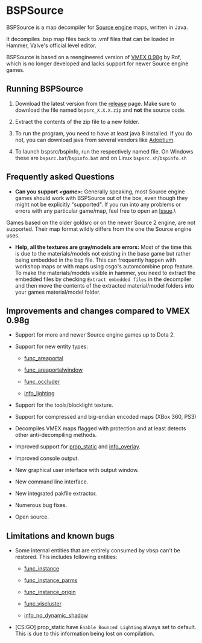 # BSPSource

BSPSource is a map decompiler for [Source engine](http://developer.valvesoftware.com/wiki/Source) maps, written in Java.
It decompiles .bsp map files back to .vmf files that can be loaded in Hammer, Valve's official level editor.

BSPSource is based on a reengineered version of [VMEX 0.98g](http://www.bagthorpe.org/bob/cofrdrbob/vmex.html) by Rof, which is no longer developed and lacks support for newer Source engine games.

## Running BSPSource
1. Download the latest version from the [release](https://github.com/ata4/bspsrc/releases) page. Make sure to download the file named `bspsrc_X.X.X.zip` and **not** the source code.
2. Extract the contents of the zip file to a new folder.
3. To run the program, you need to have at least java 8 installed. If you do not, you can download java from several vendors like [Adoptium](https://adoptium.net/).
4. To launch bspsrc/bspinfo, run the respectively named file. On Windows these are `bspsrc.bat`/`bspinfo.bat` and on Linux `bspsrc.sh`/`bspinfo.sh`

## Frequently asked Questions

* **Can you support _\<game\>_:** Generally speaking, most Source engine games should work with BSPSource out of the box, even though they might not be explicitly "supported". If you run into any problems or errors with any particular game/map, feel free to open an [Issue](https://github.com/ata4/bspsrc/issues).\
Games based on the older goldsrc or on the newer Source 2 engine, are not supported. Their map format wildly differs from the one the Source engine uses. 
* **Help, all the textures are gray/models are errors:** Most of the time this is due to the materials/models not existing in the base game but rather being embedded in the bsp file. This can frequently happen with workshop maps or with maps using csgo's automcombine prop feature. To make the materials/models visible in hammer, you need to extract the embedded files by checking `Extract embedded files` in the decompiler and then move the contents of the extracted material/model folders into your games material/model folder.

## Improvements and changes compared to VMEX 0.98g

* Support for more and newer Source engine games up to Dota 2.
* Support for new entity types:
	* [func_areaportal](http://developer.valvesoftware.com/wiki/func_areaportal)
	* [func_areaportalwindow](http://developer.valvesoftware.com/wiki/func_areaportalwindow)
	* [func_occluder](http://developer.valvesoftware.com/wiki/func_occluder)
	* [info_lighting](http://developer.valvesoftware.com/wiki/info_lighting)
* Support for the tools/blocklight texture.
* Support for compressed and big-endian encoded maps (XBox 360, PS3)
* Decompiles VMEX maps flagged with protection and at least detects other anti-decompiling methods.
* Improved support for [prop_static](http://developer.valvesoftware.com/wiki/prop_static) and [info_overlay](http://developer.valvesoftware.com/wiki/info_overlay).
* Improved console output.
* New graphical user interface with output window.
* New command line interface.
* New integrated pakfile extractor.
* Numerous bug fixes.
* Open source.

## Limitations and known bugs

* Some internal entities that are entirely consumed by vbsp can't be restored. This includes following entities:
	* [func_instance](http://developer.valvesoftware.com/wiki/func_instance)
	* [func_instance_parms](http://developer.valvesoftware.com/wiki/func_instance_parms)
	* [func_instance_origin](http://developer.valvesoftware.com/wiki/func_instance_origin)
	* [func_viscluster](http://developer.valvesoftware.com/wiki/func_viscluster)
	* [info_no_dynamic_shadow](http://developer.valvesoftware.com/wiki/info_no_dynamic_shadow)
* [CS:GO] prop_static have `Enable Bounced Lighting` always set to default. This is due to this information being lost on compilation.